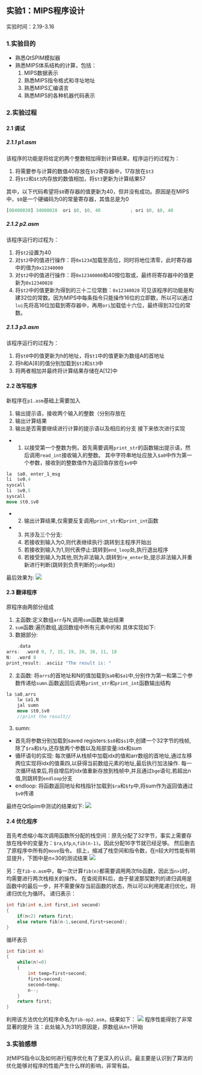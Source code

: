 ## 实验1：MIPS程序设计
实验时间：2.19-3.16

### 1.实验目的
* 熟悉QtSPIM模拟器
* 熟悉MIPS体系结构的计算，包括：
    1. MIPS数据表示
    2. 熟悉MIPS指令格式和寻址地址
    3. 熟悉MIPS汇编语言
    4. 熟悉MIPS的各种机器代码表示

### 2.实验过程
#### 2.1 调试
##### 2.1.1 p1.asm
该程序的功能是将给定的两个整数相加得到计算结果。程序运行的过程为：
1. 将需要参与计算的数值40存放在`$t2`寄存器中，17存放在`$t3`
2. 将`$t2`和`$t3`内存放的数值相加，将`$t3`更新为计算结果57

其中，以下代码希望将`$0`寄存器的值更新为40，但并没有成功。原因是在MIPS中，`$0`是一个硬编码为0的常量寄存器，其值总是为0
```rust
[00400030] 34000028  ori $0, $0, 40           ; ori $0, $0, 40
```

##### 2.1.2 p2.asm
该程序运行的过程为：
1. 将`$t2`设置为40
2. 对`$t2`中的值进行操作：将`0x1234`加载至高位，同时将地位清零，此时寄存器中的值为`0x12340000`
3. 对`$t2`中的值进行操作：将`0x12340000`和40按位取或，最终将寄存器中的值更新为`0x12340028`
4. 将`$t2`中的值更新为得到的三十二位常数：`0x12340028`
可见该程序的功能是构建32位的常数。因为MIPS中每条指令只能操作16位的立即数，所以可以通过`lui`先将高16位加载到寄存器中，再用`ori`加载低十六位，最终得到32位的常数。

##### 2.1.3 p3.asm
该程序运行的过程为：
1. 将`$t0`中的值更新为h的地址，将`$t1`中的值更新为数组A的首地址
2. 将h和A[8]的值分别加载到`$t2`和`$t3`中 
3. 将两者相加并最终将计算结果存储在A[12]中

#### 2.2 改写程序
新程序在`p1.asm`基础上需要加入
1. 输出提示语，接收两个输入的整数（分别存放在
2. 输出计算结果
3. 输出是否需要继续进行计算的提示语以及相应的分支
接下来依次进行实现
- 1. 以接受第一个整数为例，首先需要调用`print_str`的函数输出提示语，然后调用`read_int`接收输入的整数。
其中字符串地址应放入`$a0`中作为第一个参数，接收到的整数值作为返回值存放在`$v0`中

``` rust
la  $a0, enter_1_msg
li  $v0,4
syscall
li  $v0,5
syscall
move $t0,$v0
```
- 2. 输出计算结果,仅需要反复调用`print_str`和`print_int`函数
- 3. 共涉及三个分支:
    1. 若接收到输入为0,则代表继续执行:跳转到主程序开始出
    2. 若接收到输入为1,则代表停止:跳转到`end_loop`处,执行退出程序
    3. 若接受到输入为其他,则为非法输入:跳转到`re_enter`处,提示非法输入并重新进行判断(跳转到负责判断的`judge`处)

最后效果为:
![](p1.png)

#### 2.3 翻译程序
原程序由两部分组成
1. 主函数:定义数组`arr`与N,调用`sum`函数,输出结果
2. `sum`函数:遍历数组,返回数组中所有元素中的和
具体实现如下:
1. 数据部分:
```rust
    .data
arrs:  .word 9, 7, 15, 19, 20, 30, 11, 18
N:  .word 8
print_result: .asciiz "The result is: "
```
2. 主函数: 将`arrs`的首地址和N的值加载到`$a0`和`$a1`中,分别作为第一和第二个参数传递给`sumn`.函数返回后调用`print_str`和`print_int`函数输出结构
```rust
la $a0,arrs
    lw $a1,N
    jal sumn
    move $t0,$v0
    //print the result//
```
3. sumn:
- 首先将参数分别加载到saved registers:`$s0`和`$s1`中,创建一个32字节的栈帧,除了`$ra`和`$fp`,还存放两个参数以及局部变量:idx和sum
- 循环语句的实现:
    每次循环从栈帧中加载idx的值和arr数组的首地址,通过左移两位实现将idx的值乘四,以获得当前数组元素的地址,最后执行加法操作.
    每一次循环结束后,将自增后的idx值重新存放到栈帧中,并且通过`bge`语句,若超出n值,则跳转到`endloop`分支
- endloop: 将函数返回地址和栈指针加载到`$ra`和`$fp`中,将sum作为返回值通过`$v0`传递

最终在QtSpim中测试的结果如下:
![](p2.png)

#### 2.4 优化程序
首先考虑缩小每次调用函数所分配的栈空间：原先分配了32字节，事实上需要存放在栈中的变量为：`$ra`,`$fp`,`n`,`fib(n-1)`。因此分配16字节就已经足够。
然后删去了原程序中所有的`move`指令。
综上，缩减了栈空间和指令数，在n较大时性能有明显提升，下图中是n=30的测试结果
![](p3.png)

另：在`fib-o.asm`中，每一次计算`fib(n)`都需要调用两次fib函数，因此当`n>1`时，均需要进行两次栈相关的操作。
在查阅资料后，由于斐波那契数列的递归调用是函数中的最后一步，并不需要保存当前函数的状态，所以可以利用尾递归优化，将递归优化为循环。
递归表示：
```cpp
int fib(int n,int first,int second)
{
    if(n<2) return first;
    else return fib(n-1,second,first+second);
}
```
循环表示
```cpp
int fib(int n)
{
    while(n!=0)
    {
        int temp=first+second;
        first=second;
        second=temp;
        n--;
    }
    return first;
}
```
利用该方法优化的程序命名为`fib-op2.asm`，结果如下：
![](p4.png)
程序性能得到了非常显著的提升
注：此处输入为31的原因是，原数组从n=1开始
### 3.实验感想
对MIPS指令以及如何进行程序优化有了更深入的认识。最主要是认识到了算法的优化能够对程序的性能产生什么样的影响，非常有益。